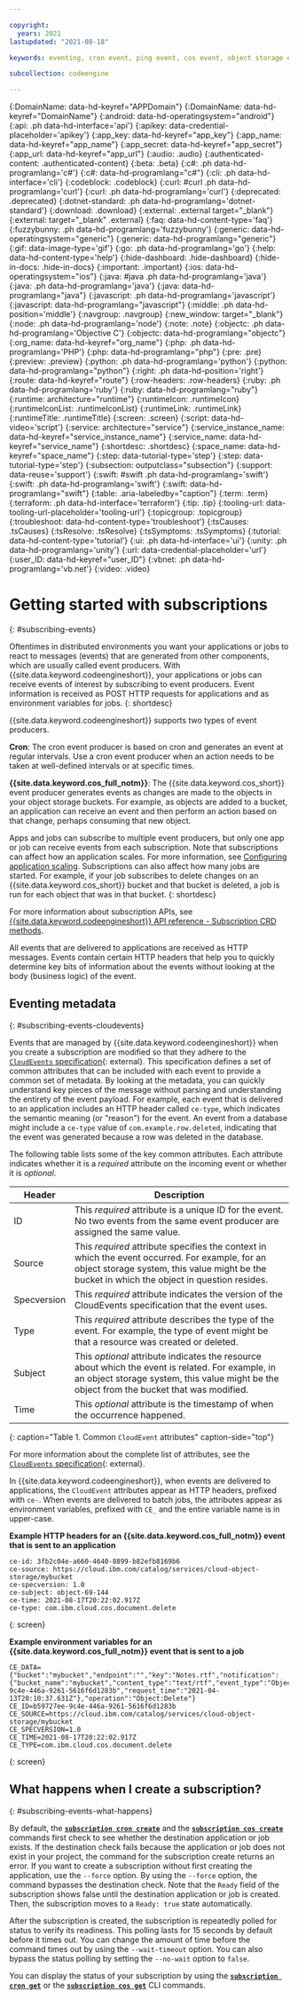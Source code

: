 ```yaml
---

copyright:
  years: 2021
lastupdated: "2021-08-18"

keywords: eventing, cron event, ping event, cos event, object storage event, event producers, subscribing, subscription, cloudevents

subcollection: codeengine

---
```


{:DomainName: data-hd-keyref="APPDomain"}
{:DomainName: data-hd-keyref="DomainName"}
{:android: data-hd-operatingsystem="android"}
{:api: .ph data-hd-interface='api'}
{:apikey: data-credential-placeholder='apikey'}
{:app_key: data-hd-keyref="app_key"}
{:app_name: data-hd-keyref="app_name"}
{:app_secret: data-hd-keyref="app_secret"}
{:app_url: data-hd-keyref="app_url"}
{:audio: .audio}
{:authenticated-content: .authenticated-content}
{:beta: .beta}
{:c#: .ph data-hd-programlang='c#'}
{:c#: data-hd-programlang="c#"}
{:cli: .ph data-hd-interface='cli'}
{:codeblock: .codeblock}
{:curl: #curl .ph data-hd-programlang='curl'}
{:curl: .ph data-hd-programlang='curl'}
{:deprecated: .deprecated}
{:dotnet-standard: .ph data-hd-programlang='dotnet-standard'}
{:download: .download}
{:external: .external target="_blank"}
{:external: target="_blank" .external}
{:faq: data-hd-content-type='faq'}
{:fuzzybunny: .ph data-hd-programlang='fuzzybunny'}
{:generic: data-hd-operatingsystem="generic"}
{:generic: data-hd-programlang="generic"}
{:gif: data-image-type='gif'}
{:go: .ph data-hd-programlang='go'}
{:help: data-hd-content-type='help'}
{:hide-dashboard: .hide-dashboard}
{:hide-in-docs: .hide-in-docs}
{:important: .important}
{:ios: data-hd-operatingsystem="ios"}
{:java: #java .ph data-hd-programlang='java'}
{:java: .ph data-hd-programlang='java'}
{:java: data-hd-programlang="java"}
{:javascript: .ph data-hd-programlang='javascript'}
{:javascript: data-hd-programlang="javascript"}
{:middle: .ph data-hd-position='middle'}
{:navgroup: .navgroup}
{:new_window: target="_blank"}
{:node: .ph data-hd-programlang='node'}
{:note: .note}
{:objectc: .ph data-hd-programlang='Objective C'}
{:objectc: data-hd-programlang="objectc"}
{:org_name: data-hd-keyref="org_name"}
{:php: .ph data-hd-programlang='PHP'}
{:php: data-hd-programlang="php"}
{:pre: .pre}
{:preview: .preview}
{:python: .ph data-hd-programlang='python'}
{:python: data-hd-programlang="python"}
{:right: .ph data-hd-position='right'}
{:route: data-hd-keyref="route"}
{:row-headers: .row-headers}
{:ruby: .ph data-hd-programlang='ruby'}
{:ruby: data-hd-programlang="ruby"}
{:runtime: architecture="runtime"}
{:runtimeIcon: .runtimeIcon}
{:runtimeIconList: .runtimeIconList}
{:runtimeLink: .runtimeLink}
{:runtimeTitle: .runtimeTitle}
{:screen: .screen}
{:script: data-hd-video='script'}
{:service: architecture="service"}
{:service_instance_name: data-hd-keyref="service_instance_name"}
{:service_name: data-hd-keyref="service_name"}
{:shortdesc: .shortdesc}
{:space_name: data-hd-keyref="space_name"}
{:step: data-tutorial-type='step'}
{:step: data-tutorial-type='step'} 
{:subsection: outputclass="subsection"}
{:support: data-reuse='support'}
{:swift: #swift .ph data-hd-programlang='swift'}
{:swift: .ph data-hd-programlang='swift'}
{:swift: data-hd-programlang="swift"}
{:table: .aria-labeledby="caption"}
{:term: .term}
{:terraform: .ph data-hd-interface='terraform'}
{:tip: .tip}
{:tooling-url: data-tooling-url-placeholder='tooling-url'}
{:topicgroup: .topicgroup}
{:troubleshoot: data-hd-content-type='troubleshoot'}
{:tsCauses: .tsCauses}
{:tsResolve: .tsResolve}
{:tsSymptoms: .tsSymptoms}
{:tutorial: data-hd-content-type='tutorial'}
{:ui: .ph data-hd-interface='ui'}
{:unity: .ph data-hd-programlang='unity'}
{:url: data-credential-placeholder='url'}
{:user_ID: data-hd-keyref="user_ID"}
{:vbnet: .ph data-hd-programlang='vb.net'}
{:video: .video}


# Getting started with subscriptions
{: #subscribing-events}

Oftentimes in distributed environments you want your applications or jobs to react to messages (events) that are generated from other components, which are usually called event producers. With {{site.data.keyword.codeengineshort}}, your applications or jobs can receive events of interest by subscribing to event producers. Event information is received as POST HTTP requests for applications and as environment variables for jobs.
{: shortdesc}

{{site.data.keyword.codeengineshort}} supports two types of event producers. 

**Cron**: The cron event producer is based on cron and generates an event at regular intervals. Use a cron event producer when an action needs to be taken at well-defined intervals or at specific times.

**{{site.data.keyword.cos_full_notm}}**: The {{site.data.keyword.cos_short}} event producer generates events as changes are made to the objects in your object storage buckets. For example, as objects are added to a bucket, an application can receive an event and then perform an action based on that change, perhaps consuming that new object.

Apps and jobs can subscribe to multiple event producers, but only one app or job can receive events from each subscription. Note that subscriptions can affect how an application scales. For more information, see [Configuring application scaling](/docs/codeengine?topic=codeengine-app-scale). Subscriptions can also affect how many jobs are started. For example, if your job subscribes to delete changes on an {{site.data.keyword.cos_short}} bucket and that bucket is deleted, a job is run for each object that was in that bucket.
{: shortdesc}

For more information about subscription APIs, see [{{site.data.keyword.codeengineshort}} API reference - Subscription CRD methods](/docs/codeengine?topic=codeengine-api#api-crd-subscription).

All events that are delivered to applications are received as HTTP messages. Events contain certain HTTP headers that help you to quickly determine key bits of information about the events without looking at the body (business logic) of the event.

## Eventing metadata
{: #subscribing-events-cloudevents}

Events that are managed by {{site.data.keyword.codeengineshort}} when you create a subscription are modified so that they adhere to the
[`CloudEvents` specification](https://cloudevents.io){: external}. This specification defines a set of common attributes that can be included with each event to provide a common set of metadata. By looking at the metadata, you can quickly understand key pieces of the message without parsing and understanding the entirety of the event payload. For example, each event that is delivered to an application includes an HTTP header called `ce-type`, which indicates the semantic meaning (or "reason") for the event. An event from a database might include a `ce-type` value of `com.example.row.deleted`, indicating that the event was generated because a row was deleted in the database.

The following table lists some of the key common attributes. Each attribute indicates whether it is a *required* attribute on the incoming event or whether it is *optional*. 

| Header   | Description      | 
|----------|------------------|
| ID | This *required* attribute is a unique ID for the event. No two events from the same event producer are assigned the same value. | 
| Source | This *required* attribute specifies the context in which the event occurred. For example, for an object storage system, this value might be the bucket in which the object in question resides. |
| Specversion | This *required* attribute indicates the version of the CloudEvents specification that the event uses. |
| Type | This *required* attribute describes the type of the event. For example, the type of event might be that a resource was created or deleted. |
| Subject | This *optional* attribute indicates the resource about which the event is related. For example, in an object storage system, this value might be the object from the bucket that was modified. |
| Time | This *optional* attribute is the timestamp of when the occurrence happened. |
{: caption="Table 1. Common `CloudEvent` attributes" caption-side="top"}


For more information about the complete list of attributes, see the [`CloudEvents` specification](https://github.com/cloudevents/spec){: external}.

In {{site.data.keyword.codeengineshort}}, when events are delivered to applications, the `CloudEvent` attributes appear as HTTP headers, prefixed with `ce-`. When events are delivered to batch jobs, the attributes appear as environment variables, prefixed with `CE_` and the entire variable name is in upper-case.

**Example HTTP headers for an {{site.data.keyword.cos_full_notm}} event that is sent to an application**

```
ce-id: 3fb2c04e-a660-4640-8899-b82efb8169b6
ce-source: https://cloud.ibm.com/catalog/services/cloud-object-storage/mybucket
ce-specversion: 1.0
ce-subject: object-69-144
ce-time: 2021-08-17T20:22:02.917Z
ce-type: com.ibm.cloud.cos.document.delete
```
{: screen}

**Example environment variables for an {{site.data.keyword.cos_full_notm}} event that is sent to a job**

```
CE_DATA={"bucket":"mybucket","endpoint":"","key":"Notes.rtf","notification":{"bucket_name":"mybucket","content_type":"text/rtf","event_type":"Object:Delete","format":"2.0","object_length":"4642","object_name":"Notes.rtf","request_id":"b59727ee-9c4e-446a-9261-5616f6d1283b","request_time":"2021-04-13T20:10:37.631Z"},"operation":"Object:Delete"}  
CE_ID=b59727ee-9c4e-446a-9261-5616f6d1283b  
CE_SOURCE=https://cloud.ibm.com/catalog/services/cloud-object-storage/mybucket  
CE_SPECVERSION=1.0  
CE_TIME=2021-08-17T20:22:02.917Z  
CE_TYPE=com.ibm.cloud.cos.document.delete  
```
{: screen}

## What happens when I create a subscription?
{: #subscribing-events-what-happens}

By default, the [**`subscription cron create`**](/docs/codeengine?topic=codeengine-cli#cli-subscription-cron-create) and the [**`subscription cos create`**](/docs/codeengine?topic=codeengine-cli#cli-subscription-cos-create) commands first check to see whether the destination application or job exists. If the destination check fails because the application or job does not exist in your project, the command for the subscription create returns an error. If you want to create a subscription without first creating the application, use the `--force` option. By using the `--force` option, the command bypasses the destination check. Note that the `Ready` field of the subscription shows false until the destination application or job is created. Then, the subscription moves to a `Ready: true` state automatically.

After the subscription is created, the subscription is repeatedly polled for status to verify its readiness. This polling lasts for 15 seconds by default before it times out. You can change the amount of time before the command times out by using the `--wait-timeout` option. You can also bypass the status polling by setting the `--no-wait` option to `false`.

You can display the status of your subscription by using the [**`subscription cron get`**](/docs/codeengine?topic=codeengine-cli#cli-subscription-cron-get) or the [**`subscription cos get`**](/docs/codeengine?topic=codeengine-cli#cli-subscription-cos-get) CLI commands.

